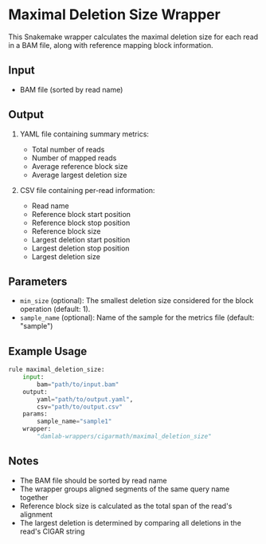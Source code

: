 # Maximal Deletion Size Wrapper

This Snakemake wrapper calculates the maximal deletion size for each read in a BAM file, along with reference mapping block information.

## Input

- BAM file (sorted by read name)

## Output

1. YAML file containing summary metrics:
   - Total number of reads
   - Number of mapped reads
   - Average reference block size
   - Average largest deletion size

2. CSV file containing per-read information:
   - Read name
   - Reference block start position
   - Reference block stop position
   - Reference block size
   - Largest deletion start position
   - Largest deletion stop position
   - Largest deletion size

## Parameters

- `min_size` (optional): The smallest deletion size considered for the block operation (default: 1). 
- `sample_name` (optional): Name of the sample for the metrics file (default: "sample")


## Example Usage

```python
rule maximal_deletion_size:
    input:
        bam="path/to/input.bam"
    output:
        yaml="path/to/output.yaml",
        csv="path/to/output.csv"
    params:
        sample_name="sample1"
    wrapper:
        "damlab-wrappers/cigarmath/maximal_deletion_size"
```

## Notes

- The BAM file should be sorted by read name
- The wrapper groups aligned segments of the same query name together
- Reference block size is calculated as the total span of the read's alignment
- The largest deletion is determined by comparing all deletions in the read's CIGAR string 